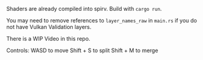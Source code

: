 Shaders are already compiled into spirv.
Build with `cargo run`.

You may need to remove references to `layer_names_raw` in `main.rs` if you do not have Vulkan Validation layers.

There is a WIP Video in this repo.

Controls:
WASD to move
Shift + S to split
Shift + M to merge
